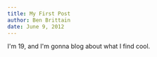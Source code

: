 ```yaml
---
title: My First Post
author: Ben Brittain
date: June 9, 2012 
---
```


I'm 19, and I'm gonna blog about what I find cool.
